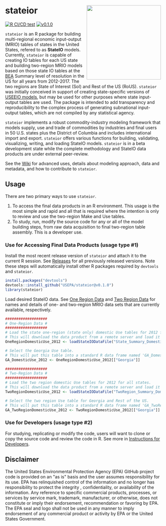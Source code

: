 # stateior <img src="inst/img/logo.png" align="right" width="240" />
<!-- badges: start -->
[![R CI/CD test](https://github.com/USEPA/stateior/actions/workflows/R-CMD-check.yaml/badge.svg)](https://github.com/USEPA/stateior/actions/workflows/R-CMD-check.yaml)
[![v0.1.0](http://img.shields.io/badge/v0.1.0-10.5281/zenodo.6954423-blue.svg)](https://doi.org/10.5281/zenodo.6954423)

`stateior` is an R package for building multi-regional economic input-output (MRIO) tables of states in the United States, refered to as **StateIO** models. 
Currently, `stateior` is capable of creating IO tables for each US state and building two-region MRIO models based on those state IO tables at the [BEA](https://www.bea.gov/) Summary level of resolution in the US for all years from 2012-2017.
The two regions are State of Interest (SoI) and Rest of the US (RoUS).
`stateior` was initially conceived in support of creating state-specific versions of [USEEIO models](https://www.epa.gov/land-research/us-environmentally-extended-input-output-useeio-models), but may be used for other purposes where state input-output tables are used.
The package is intended to add transparency and reproducibility to the complex process of generating subnational input-output tables, which are not compiled by any statistical agency.

`stateior` implements a robust commodity-industry modeling framework that models supply, use and trade of commodities by industries and final users in 50 U.S. states plus the District of Columbia and includes international import and export. 
`stateior` offers various functions for building, validating, visualizing, writing, and loading StateIO models.
`stateior` is in a beta development state while the complete methodology and StateIO data products are under external peer-review.

See the [Wiki](https://github.com/USEPA/stateior/wiki) for advanced uses, details about modeling approach, data and metadata, and how to contribute to `stateior`.

## Usage

There are two primary ways to use `stateior`.
1. To access the final data products in an R environment. This usage is the most simple and rapid and all that is required where the intention is only to review and use the two-region Make and Use tables. 
2. To study, run, modify the source code for any or all of the model building steps, from raw data acquisition to final two-region table assembly. This is a developer use. 

### Use for Accessing Final Data Products (usage type #1)

Install the most recent release version of `stateior` and attach it to the current R session. See [Releases](https://github.com/USEPA/stateior/releases) for all previously released versions. Note these steps will automatically install other R packages required by `devtools` and `stateior`. 

```r
install.packages("devtools")
devtools::install_github("USEPA/stateior@v0.1.0")
library(stateior)
```

Load desired StateIO data. See [One Region Data](format_specs/OneRegionData.md#data) and [Two Region Data](format_specs/TwoRegionData.md#data) for names and details of one- and two-region MRIO data sets that are currently available, respectively.

```r
###################
# One-Region Data #
###################
# Load the state one-region (state only) domestic Use tables for 2012 for all states.
# This will download the data product from a remote server and load it into your R session as an R list. 
OneRegionDomesticUse_2012 <- loadStateIODataFile("State_Summary_DomesticUse_2012")

# Select the Georgia Use table.
# This will put this table into a standard R data frame named 'GA_DomesticUse_2012'.
GA_DomesticUse_2012 <- OneRegionDomesticUse_2012[["Georgia"]]

###################
# Two-Region Data #
###################
# Load the two region domestic Use tables for 2012 for all states.
# This will download the data product from a remote server and load it into your R session as an R list. 
TwoRegionDomesticUse_2012 <- loadStateIODataFile("TwoRegion_Summary_DomesticUse_2012")

# Select the two region Use table for Georgia and Rest of the US.
# This will put this table into a standard R data frame named 'GA_TwoRegionDomesticUse_2012'.
GA_TwoRegionDomesticUse_2012 <- TwoRegionDomesticUse_2012[["Georgia"]]
```
### Use for Developers (usage type #2)

For studying, replicating or modify the code, users will want to clone or copy the source code and review the code in R. See more in [Instructions for Developers](https://github.com/USEPA/stateior/wiki/Instructions-for-developers).

## Disclaimer

The United States Environmental Protection Agency (EPA) GitHub project code is provided on an "as is" basis and the user assumes responsibility for its use.  EPA has relinquished control of the information and no longer has responsibility to protect the integrity , confidentiality, or availability of the information.  Any reference to specific commercial products, processes, or services by service mark, trademark, manufacturer, or otherwise, does not constitute or imply their endorsement, recommendation or favoring by EPA.  The EPA seal and logo shall not be used in any manner to imply endorsement of any commercial product or activity by EPA or the United States Government.
 

